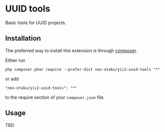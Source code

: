 UUID tools
==========
Basic tools for UUID projects.

Installation
------------

The preferred way to install this extension is through [composer](http://getcomposer.org/download/).

Either run

```
php composer.phar require --prefer-dist nex-otaku/yii2-uuid-tools "*"
```

or add

```
"nex-otaku/yii2-uuid-tools": "*"
```

to the require section of your `composer.json` file.


Usage
-----

TBD